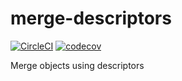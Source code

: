 # merge-descriptors

[![CircleCI](https://circleci.com/gh/togana/merge-descriptors.svg?style=svg)](https://circleci.com/gh/togana/merge-descriptors)
[![codecov](https://codecov.io/gh/togana/merge-descriptors/branch/master/graph/badge.svg)](https://codecov.io/gh/togana/merge-descriptors)

Merge objects using descriptors
